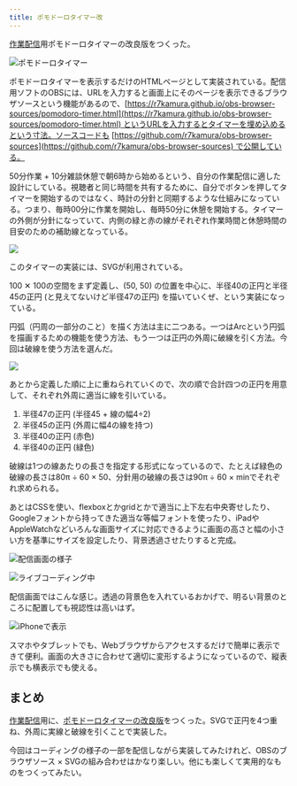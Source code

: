 ```yaml
---
title: ポモドーロタイマー改
---
```

[作業配信](https://www.youtube.com/c/r7kamura)用ポモドーロタイマーの改良版をつくった。

![](https://lh4.googleusercontent.com/Ubzkstd6aHSjUD9uYyUWcVXNqwC7rxjCx76oU96TZlolTrYFBui-r7Q2IkLfQQZmFfvQ8zk4LbgO5RPcSkLLGTSPpsm-OsUo5jjHhCBZhUZ_z4Nn4aab2meOD7tpTfZRo5UE2O145sni8JEswS4xYqBs7QiUP6Li5HLPMclfJK4w_4HBHUBenlLXag "ポモドーロタイマー")

ポモドーロタイマーを表示するだけのHTMLページとして実装されている。配信用ソフトのOBSには、URLを入力すると画面上にそのページを表示できるブラウザソースという機能があるので、[https://r7kamura.github.io/obs-browser-sources/pomodoro-timer.html](https://r7kamura.github.io/obs-browser-sources/pomodoro-timer.html) というURLを入力するとタイマーを埋め込めるという寸法。ソースコードも [https://github.com/r7kamura/obs-browser-sources](https://github.com/r7kamura/obs-browser-sources) で公開している。

50分作業 + 10分雑談休憩で朝6時から始めるという、自分の作業配信に適した設計にしている。視聴者と同じ時間を共有するために、自分でボタンを押してタイマーを開始するのではなく、時計の分針と同期するような仕組みになっている。つまり、毎時00分に作業を開始し、毎時50分に休憩を開始する。タイマーの外側が分針になっていて、内側の緑と赤の線がそれぞれ作業時間と休憩時間の目安のための補助線となっている。

![](https://lh3.googleusercontent.com/SQSFA9Pz5V5VWxZ1vK3xTKgjIu9plRjD7GSE9zvHk6SL2ez3sUxlcz_OrL8k3wlpUqehbLZJH0qb7Lv4fBsrG6G4GThZceyRBT_ZTfVmAqBNoAH8Mx6-AnNvom7vt2kQJdNB7qGD2ZyXqaBI2E0wk1lYt5WUWxQ0UNFluESyzjRYAXSvXiU2CUNBlg)

このタイマーの実装には、SVGが利用されている。

100 ✕ 100の空間をまず定義し、(50, 50) の位置を中心に、半径40の正円と半径45の正円 (と見えてないけど半径47の正円) を描いていくぜ、という実装になっている。

円弧（円周の一部分のこと）を描く方法は主に二つある。一つはArcという円弧を描画するための機能を使う方法、もう一つは正円の外周に破線を引く方法。今回は破線を使う方法を選んだ。

![](https://lh3.googleusercontent.com/jvSEIMXA7kVPeoVeJIdskylwno2pqUtA8NA-09m7B_KL3upjTE-8ZkJlrDebI4uvN_Z-HBsXCemJkIFJ6JugtjI22iDmwJ43q_49yyOo-tVtc00YDdEjkuuqgYXYfO4gL6KdEIwsJscnboWFUwvhXAftU-iJEPZm8YyCkF2yTCIRwmt1IwlxMqvYJg)

あとから定義した順に上に重ねられていくので、次の順で合計四つの正円を用意して、それぞれ外周に適当に線を引いている。

1.  半径47の正円 (半径45 + 線の幅4÷2)
2.  半径45の正円 (外周に幅4の線を持つ)
3.  半径40の正円 (赤色)
4.  半径40の正円 (緑色)

破線は1つの線あたりの長さを指定する形式になっているので、たとえば緑色の破線の長さは80π ÷ 60 × 50、分針用の破線の長さは90π ÷ 60 × minでそれぞれ求められる。

あとはCSSを使い、flexboxとかgridとかで適当に上下左右中央寄せしたり、Googleフォントから持ってきた適当な等幅フォントを使ったり、iPadやAppleWatchなどいろんな画面サイズに対応できるように画面の高さと幅の小さい方を基準にサイズを設定したり、背景透過させたりすると完成。

![](https://lh3.googleusercontent.com/FzeVeTibG9Qn-GsjK_Rsjo8TjD1j3i07kfL0NPSCEVJkogYe9XCdhkqa6yPUh5-jD5t28p3HDl2f0n_foHkZtb9jQypBxZ4Cs7uoWrfnYEP3dYSkASFg3wUPL0tc09wjx35nE7PMZRjgX9Yb2VSvDtL7fwO51iZdRfmd4wvfnzvaitcgrlmXG_WFaQ "配信画面の様子")

![](https://lh6.googleusercontent.com/Is1Pfg29kTIePEu5Z1Q0LXkZJvhljn57OOIwrcV6gy04eplVL045R_BnmLWNiEfVwY3eq5eTLbdqpnxSmOS53izYiO_XAGLzANFT4OY6sWH1y4dQlW39eD2-akEq3hZqfU9wR8P_AMDW6LVnMTwTUruBKkSRO4ZOdT7q0wKttwYvcCdjYlOBxGyxTw "ライブコーディング中")

配信画面ではこんな感じ。透過の背景色を入れているおかげで、明るい背景のところに配置しても視認性は高いはず。

![](https://lh6.googleusercontent.com/gdHYCrPBJHIu8TNgEZEaDSn5fg6EJzdz1FoLwC3Dt6PSl7xX2sb_WVIn7zFxEBwVGUbYhuOB10o7Wj5tjjMyMnloavvXfjI1-bFwI-X2kuO2KXqUDrD9CgGCk5qFwUA5HLb1J3jjsdCiireKQWvF1zFTnamzstdvtuMlhclhUDsvdmFs_V5ynWOBvQ "iPhoneで表示")

スマホやタブレットでも、Webブラウザからアクセスするだけで簡単に表示できて便利。画面の大きさに合わせて適切に変形するようになっているので、縦表示でも横表示でも使える。

まとめ
---

[作業配信](https://www.youtube.com/c/r7kamura)用に、[ポモドーロタイマーの改良版](https://github.com/r7kamura/obs-browser-sources)をつくった。SVGで正円を4つ重ね、外周に実線と破線を引くことで実装した。

今回はコーディングの様子の一部を配信しながら実装してみたけれど、OBSのブラウザソース × SVGの組み合わせはかなり楽しい。他にも楽しくて実用的なものをつくってみたい。
